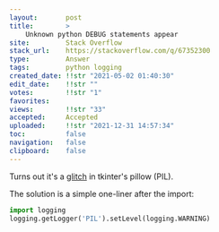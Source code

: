```yaml
---
layout:       post
title:        >
    Unknown python DEBUG statements appear
site:         Stack Overflow
stack_url:    https://stackoverflow.com/q/67352300
type:         Answer
tags:         python logging
created_date: !!str "2021-05-02 01:40:30"
edit_date:    !!str ""
votes:        !!str "1"
favorites:    
views:        !!str "33"
accepted:     Accepted
uploaded:     !!str "2021-12-31 14:57:34"
toc:          false
navigation:   false
clipboard:    false
---
```


Turns out it's a [glitch](https://github.com/camptocamp/pytest-odoo/issues/15) in tkinter's pillow (PIL).

The solution is a simple one-liner after the import:

``` python
import logging
logging.getLogger('PIL').setLevel(logging.WARNING)
```
